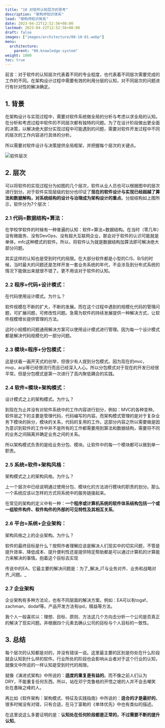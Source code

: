 ```yaml
---
title: "10 对软件认知层次的思考"
description: "架构师知识体系"
lead: "架构师知识体系"
date: 2023-04-22T12:52:56+08:00
lastmod: 2023-04-22T12:52:56+08:00
draft: false
images: ["images/architecture/00-10-01.webp"]
menu:
  architecture:
    parent: "00.knowledge-system"
weight: 1000
toc: true
---
```


前言：对于软件的认知层次代表着不同的专业程度，也代表着不同层次需要完成的工作的不同。在架构设计过程中需要有效的利用分层的认知，对不同层次的问题进行有针对性的解决确定。

## 1. 背景

在架构设计与实现过程中，需要对软件系统做全局的分析与考虑以求全局的认知。在分析和考虑过程中软件的不同层次都有独特的问题。为了在设计阶段做出更全面的决策，以解决绝大部分实现过程中可能遇到的问题，需要对软件开发过程中不同的层次的工作内容进行具体的分析。

所以需要对软件设计与决策提供全局框架，并把握每个层次的关键点。

![软件层次](images/architecture/00-10-01.webp)

## 2. 层次

可以将软件的实现过程分为如图的几个层次，软件从业人员也可以根据图中的层次进行划分。对于软件实现层级的划分也印证了**现在的软件设计与实现已经超越了算法和数据解构，对系统结构的设计与治理成为架构设计的重点**。分层结构如上图所示，软件分为7个层次：

### 2.1 **代码=数据结构+算法：**

在学校学软件的时候有一种普遍的认知：软件=算法+数据结构。在当时（零几年）没有微服务、没有DevOps、没有超大互联网企业，那会对于软件的认识可能就是单体，mfc这种模式的软件。所以，将软件认为就是数据结构加算法即可解决绝大部分问题。

其实这样的认知也是受到时代的局限。在大部分软件都是小型的C/S、B/S的时候，当时最大的问题还是怎样开发一套业务系统的年代，不会涉及到分布式系统的情况下能做出来就很不错了。更不用谈对于软件的认知。

### 2.2 **程序=代码+设计模式：**

在代码使用设计模式。为什么？

软件规模在不断的扩大，不断的发展。而在这个过程中遇到的规模化代码的管理问题，可扩展问题，可修改性问题。急需为软件的持续发展提供一种解决方式，让软件规模增长提供管理的方法。

这时小规模的问题通用解决方案可以使用设计模式进行管理。因为每一个设计模式都是解决代码规模化的一部分问题。

### 2.3 **模块=程序+分包模式：**

这是伏羲一画开天式的创举，但很少有人提到分包模式。因为现在的mvc，mvp，acp等已经很流行而且已经深入人心。所以分包模式对于现在的开发已经很平常。但是分包模式是第一次进行了高内聚低耦合的实践。

### 2.4 **软件=模块+架构模式：**

设计模式之上的架构模式。为什么？

到现在为止并没有对软件系统中的工作内容进行划分，例如：MVC的各种变种。软件层之下的主要是管理代码，代码编写的内容。而架构模式管理的是对于复杂业务下模块的拆分，模块的关系，代码的复用的工作。这部分内容之所以需要做是因为意识到软件的工作中并不是所有的工作都需要用到算法和数据结构，需要将不同的业务之间隔离并确定业务之间的关系。

所以架构模式负责的是给业务分包、模块。让软件中的每一个模块都可以做到单一职责。

### 2.5 **系统=软件+架构风格：**

架构模式之上的架构风格。为什么？

上一个层次中已经说明通过使用分包、模块化的方法进行模块的职责的划分。那么一个系统应该以怎样的方式将系统中的服务链接起来。

在常见的架构的定义中有一种：**一个程序或计算机系统的软件体系结构包括一个或一组软件构件、软件构件的外部的可见特性及其相互关系**。

### 2.6 **平台=系统+企业架构：**

架构风格之上的企业架构。为什么？

软件的最终目标是什么？按照作者理解应该是解决人们现实中的切实问题，不管是提升效率、降低成本、提升便利性还是提供特定帮助都是可以通过计算机的计算能力来解决的事情。抱着这个目标去实现

传说中的EA，它最主要的解决问题是：为了_解决_IT与业务对齐、业务和战略对齐_问题。_

### 2.7 **企业架构**

企业架构有多种方法论，也有不同层面的解决方案。例如：EA可以有togaf，zachman，dodaf等。产品开发方法有ipd，精益等方法。

我个人一般喜欢以：理想、目标、原则、方法这几个方向去分析一个公司是否真正的解决了现实问题。并根据四个元素去确认公司的目标与个人目标的一致性。

## 3. 总结

每个层次的认知都是对的，并没有错误一说。这里最主要的区别是你处在什么阶段就会认知到什么样的软件。行业所处的阶段也会影响从业者对于这个行业的认知，就像文中所说的一样认知是受到时代的局限。

就像《演进式架构》中所说的：**适度的重复是有益的**。而不像之前人们认为DRY，不能重复任何东西。所以，站在邓宁克鲁格的开悟之坡的人并不会去嘲笑处在愚昧之峰的人。

再比如《软件架构：架构模式、特征及实践指南》中所说的：**适合的才是最好的**。很多时候没有对错，只有合适，在马丁富勒的《单体优先》中也有类似的描述。

在这里说这么多要证明的是：**认知处在任何阶段都是正常的，不过需要不断的提升认知**。

